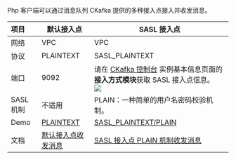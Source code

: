Php 客户端可以通过消息队列 CKafka 提供的多种接入点接入并收发消息。

| 项目     | **默认接入点**         | **SASL 接入点**                                               |
| :------- | ---------------------- | ------------------------------------------------------------ |
| 网络     | VPC                    | VPC                                                          |
| 协议     | PLAINTEXT              | SASL_PLAINTEXT                                               |
| 端口     | 9092                   | 请在 [CKafka 控制台](https://console.cloud.tencent.com/ckafka) 实例基本信息页面的**接入方式模块**获取 SASL 接入点信息。<br>![](https://main.qcloudimg.com/raw/6855a9d500dcbefbabed91515b695050.png) |
| SASL 机制 | 不适用                 | PLAIN：一种简单的用户名密码校验机制。                        |
| Demo     | [PLAINTEXT](https://github.com/TencentCloud/ckafka-sdk-demo/tree/main/phpkafkademo)          | [SASL_PLAINTEXT/PLAIN](https://github.com/TencentCloud/ckafka-sdk-demo/tree/main/phpkafkademo)                                     |
| 文档     | [默认接入点收发消息](https://cloud.tencent.com/document/product/597/54829) | [SASL 接入点 PLAIN 机制收发消息](https://cloud.tencent.com/document/product/597/54830)                              |
